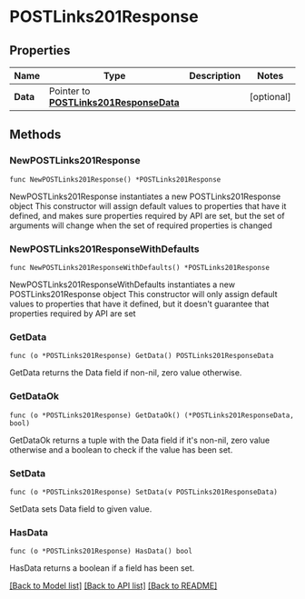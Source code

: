 # POSTLinks201Response

## Properties

Name | Type | Description | Notes
------------ | ------------- | ------------- | -------------
**Data** | Pointer to [**POSTLinks201ResponseData**](POSTLinks201ResponseData.md) |  | [optional] 

## Methods

### NewPOSTLinks201Response

`func NewPOSTLinks201Response() *POSTLinks201Response`

NewPOSTLinks201Response instantiates a new POSTLinks201Response object
This constructor will assign default values to properties that have it defined,
and makes sure properties required by API are set, but the set of arguments
will change when the set of required properties is changed

### NewPOSTLinks201ResponseWithDefaults

`func NewPOSTLinks201ResponseWithDefaults() *POSTLinks201Response`

NewPOSTLinks201ResponseWithDefaults instantiates a new POSTLinks201Response object
This constructor will only assign default values to properties that have it defined,
but it doesn't guarantee that properties required by API are set

### GetData

`func (o *POSTLinks201Response) GetData() POSTLinks201ResponseData`

GetData returns the Data field if non-nil, zero value otherwise.

### GetDataOk

`func (o *POSTLinks201Response) GetDataOk() (*POSTLinks201ResponseData, bool)`

GetDataOk returns a tuple with the Data field if it's non-nil, zero value otherwise
and a boolean to check if the value has been set.

### SetData

`func (o *POSTLinks201Response) SetData(v POSTLinks201ResponseData)`

SetData sets Data field to given value.

### HasData

`func (o *POSTLinks201Response) HasData() bool`

HasData returns a boolean if a field has been set.


[[Back to Model list]](../README.md#documentation-for-models) [[Back to API list]](../README.md#documentation-for-api-endpoints) [[Back to README]](../README.md)


